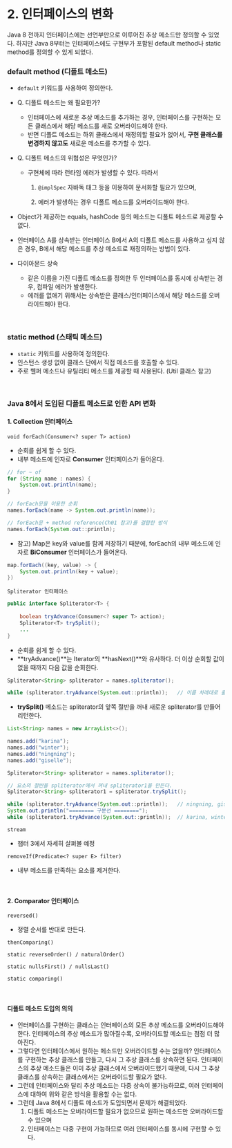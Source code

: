 # 2. 인터페이스의 변화

Java 8 전까지 인터페이스에는 선언부만으로 이루어진 추상 메소드만 정의할 수 있었다. 하지만 Java 8부터는 인터페이스에도 구현부가 포함된 default method나 static method를 정의할 수 있게 되었다.

### default method (디폴트 메소드)

- `default` 키워드를 사용하여 정의한다.

- Q. 디폴트 메소드는 왜 필요한가?

  - 인터페이스에 새로운 추상 메소드를 추가하는 경우, 인터페이스를 구현하는 모든 클래스에서 해당 메소드를 새로 오버라이드해야 한다.
  - 반면 디폴트 메소드는 하위 클래스에서 재정의할 필요가 없어서, **구현 클래스를 변경하지 않고도** 새로운 메소드를 추가할 수 있다.

- Q. 디폴트 메소드의 위험성은 무엇인가?

  - 구현체에 따라 런타임 에러가 발생할 수 있다. 따라서

    1.  `@implSpec` 자바독 태그 등을 이용하여 문서화할 필요가 있으며,

    2. 에러가 발생하는 경우 디폴트 메소드를 오버라이드해야 한다.

- Object가 제공하는 equals, hashCode 등의 메소드는 디폴트 메소드로 제공할 수 없다.

- 인터페이스 A를 상속받는 인터페이스 B에서 A의 디폴트 메소드를 사용하고 싶지 않은 경우, B에서 해당 메소드를 추상 메소드로 재정의하는 방법이 있다.

- 다이아몬드 상속

  - 같은 이름을 가진 디폴트 메소드를 정의한 두 인터페이스를 동시에 상속받는 경우, 컴파일 에러가 발생한다.
  - 에러를 없애기 위해서는 상속받은 클래스/인터페이스에서 해당 메소드를 오버라이드해야 한다.

<br>

### static method (스태틱 메소드)

- `static` 키워드를 사용하여 정의한다.
- 인스턴스 생성 없이 클래스 단에서 직접 메소드를 호출할 수 있다.
- 주로 헬퍼 메소드나 유틸리티 메소드를 제공할 때 사용된다. (Util 클래스 참고)

<br>

### Java 8에서 도입된 디폴트 메소드로 인한 API 변화

#### 1. Collection 인터페이스

`void forEach(Consumer<? super T> action)`

- 순회를 쉽게 할 수 있다.
- 내부 메소드에 인자로 **Consumer** 인터페이스가 들어온다.

```java
// for ~ of
for (String name : names) {
    System.out.println(name);
}

// forEach문을 이용한 순회
names.forEach(name -> System.out.println(name));

// forEach문 + method reference(Ch01 참고)를 결합한 방식
names.forEach(System.out::println);
```

- 참고) Map은 key와 value를 함께 저장하기 때문에, forEach의 내부 메소드에 인자로 **BiConsumer** 인터페이스가 들어온다. 

```java
map.forEach((key, value) -> {
    System.out.println(key + value);
})
```

`Spliterator 인터페이스`

```java
public interface Spliterator<T> {
    
    boolean tryAdvance(Consumer<? super T> action);
    Spliterator<T> trySplit();
    ...
}
```

- 순회를 쉽게 할 수 있다.
- **tryAdvance()**는 Iterator의 **hasNext()**와 유사하다. 더 이상 순회할 값이 없을 때까지 다음 값을 순회한다.

```java
Spliterator<String> spliterator = names.spliterator();

while (spliterator.tryAdvance(System.out::println));   // 이름 차례대로 출력
```

- **trySplit()** 메소드는 spliterator의 앞쪽 절반을 꺼내 새로운 spliterator를 만들어 리턴한다.

```java
List<String> names = new ArrayList<>();

names.add("karina");
names.add("winter");
names.add("ningning");
names.add("giselle");

Spliterator<String> spliterator = names.spliterator();

// 요소의 절반을 spliterator에서 꺼내 spliterator1을 만든다.
Spliterator<String> spliterator1 = spliterator.trySplit();

while (spliterator.tryAdvance(System.out::println));   // ningning, giselle 출력
System.out.println("======== 구분선 ========");
while (spliterator1.tryAdvance(System.out::println));  // karina, winter 출력
```

`stream`

- 챕터 3에서 자세히 살펴볼 예정

`removeIf(Predicate<? super E> filter)`

- 내부 메소드를 만족하는 요소를 제거한다.

<br>

#### 2. Comparator 인터페이스

`reversed()`

- 정렬 순서를 반대로 만든다.

`thenComparing()`

`static reverseOrder() / naturalOrder()`

`static nullsFirst() / nullsLast()`

`static comparing()` 

<br>

#### **디폴트 메소드 도입의 의의**

- 인터페이스를 구현하는 클래스는 인터페이스의 모든 추상 메소드를 오버라이드해야 한다. 인터페이스의 추상 메소드가 많아질수록, 오버라이드할 메소드는 점점 더 많아진다.
- 그렇다면 인터페이스에서 원하는 메소드만 오버라이드할 수는 없을까? 인터페이스를 구현하는 추상 클래스를 만들고, 다시 그 추상 클래스를 상속하면 된다. 인터페이스의 추상 메소드들은 이미 추상 클래스에서 오버라이드했기 때문에, 다시 그 추상 클래스를 상속하는 클래스에서는 오버라이드할 필요가 없다.
- 그런데 인터페이스와 달리 추상 메소드는 다중 상속이 불가능하므로, 여러 인터페이스에 대하여 위와 같은 방식을 활용할 수는 없다.
- 그런데 Java 8에서 디폴트 메소드가 도입되면서 문제가 해결되었다. 
  	1) 디폴트 메소드는 오버라이드할 필요가 없으므로 원하는 메소드만 오버라이드할 수 있으며
  	2) 인터페이스는 다중 구현이 가능하므로 여러 인터페이스를 동시에 구현할 수 있다.


